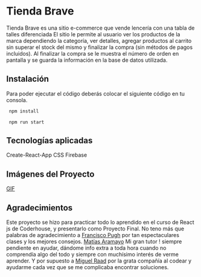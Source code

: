 
# Tienda Brave 

Tienda Brave es una sitio e-commerce que vende lencería con una tabla de talles diferenciada
El sitio le permite al usuario ver los productos de la marca dependiendo la categoría, ver detalles, agregar productos al carrito sin superar el stock del mismo y finalizar la compra (sin métodos de pagos incluidos). Al finalizar la compra se le muestra el número de orden en pantalla y se guarda la información en la base de datos utilizada.


## Instalación

Para poder ejecutar el código deberás colocar el siguiente código en tu consola.

```bash
 npm install
```
```
 npm run start
```

## Tecnologías aplicadas

Create-React-App
CSS
Firebase

## Imágenes del Proyecto

[GIF](https://firebasestorage.googleapis.com/v0/b/tienda-brave.appspot.com/o/ezgif.com-gif-maker.gif?alt=media&token=b7d4cdae-f4a3-40c9-9046-28108ce075b6)

## Agradecimientos
Este proyecto se hizo para practicar todo lo aprendido en el curso de React js de Coderhouse, y presentarlo como Proyecto Final.
No teno más que palabras de agradecimiento a 
[Francisco Pugh](https://github.com/franciscopugh/) por tan espectaculares clases y los mejores consejos. [Matías Aramayo](https://github.com/maramayo95) Mi gran tutor ! siempre pendiente en ayudar, dándome info extra a toda hora cuando no comprendía algo del todo y siempre con muchísimo interés de verme aprender. Y por supuesto a [Miguel Raad](https://github.com/miguelraad28) por la grata compañía al codear y ayudarme cada vez que se me complicaba encontrar soluciones.
